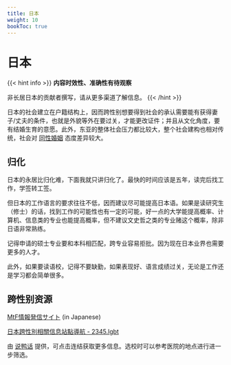 ```yaml
---
title: 日本
weight: 10
bookToc: true
---
```


# 日本

{{< hint info >}}
**内容时效性、准确性有待观察**

非长居日本的贡献者撰写，请从更多渠道了解信息。
{{< /hint >}}

日本的社会建立在户籍结构上，因而跨性别想要得到社会的承认需要能有获得妻子/丈夫的条件，也就是外貌等外在要过关，才能更改证件；并且从文化角度，要有结婚生育的意愿。此外，东亚的整体社会压力都比较大，整个社会建构也相对传统，社会对 [同性婚姻](https://zh.wikipedia.org/zh-hans/%E6%97%A5%E6%9C%AC%E5%90%8C%E6%80%A7%E5%A9%9A%E5%A7%BB) 态度差异较大。

## 归化

日本的永居比归化难，下面我就只讲归化了。最快的时间应该是五年，读完后找工作，学签转工签。

但日本的工作语言的要求往往不低，因而建议尽可能提高日本语。如果是读研究生（修士）的话，找到工作的可能性也有一定的可能，好一点的大学能提高概率、计算机、信息类的专业也能提高概率，但不建议文史哲之类的专业赌这个概率，除非日语非常熟练。

记得申请的硕士专业要和本科相匹配，跨专业容易拒批。因为现在日本业界也需要更多的人才。

此外，如果要读语校，记得不要缺勤，如果表现好、语言成绩过关，无论是工作还是学习都会简单很多。

## 跨性别资源

[MtF情報発信サイト](https://joseika.com/) (in Japanese)

[日本跨性別相關信息站點導航 - 2345.lgbt](https://2345.lgbt/ja/)

由 [说鸭话](https://t.me/drukbugchannel/80) 提供，可点击连结获取更多信息。选校时可以参考医院的地点进行进一步筛选。